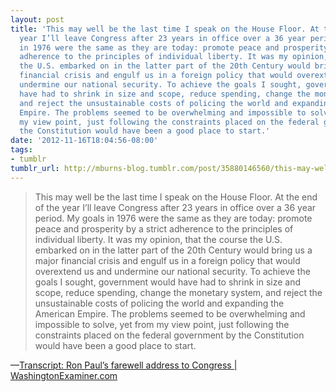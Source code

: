 ```yaml
---
layout: post
title: 'This may well be the last time I speak on the House Floor. At the end of the
  year I’ll leave Congress after 23 years in office over a 36 year period. My goals
  in 1976 were the same as they are today: promote peace and prosperity by a strict
  adherence to the principles of individual liberty. It was my opinion, that the course
  the U.S. embarked on in the latter part of the 20th Century would bring us a major
  financial crisis and engulf us in a foreign policy that would overextend us and
  undermine our national security. To achieve the goals I sought, government would
  have had to shrink in size and scope, reduce spending, change the monetary system,
  and reject the unsustainable costs of policing the world and expanding the American
  Empire. The problems seemed to be overwhelming and impossible to solve, yet from
  my view point, just following the constraints placed on the federal government by
  the Constitution would have been a good place to start.'
date: '2012-11-16T18:04:56-08:00'
tags:
- tumblr
tumblr_url: http://mburns-blog.tumblr.com/post/35880146560/this-may-well-be-the-last-time-i-speak-on-the
---
```

<blockquote>This may well be the last time I speak on the House Floor. At the end of the year I’ll leave Congress after 23 years in office over a 36 year period. My goals in 1976 were the same as they are today: promote peace and prosperity by a strict adherence to the principles of individual liberty. It was my opinion, that the course the U.S. embarked on in the latter part of the 20th Century would bring us a major financial crisis and engulf us in a foreign policy that would overextend us and undermine our national security. To achieve the goals I sought, government would have had to shrink in size and scope, reduce spending, change the monetary system, and reject the unsustainable costs of policing the world and expanding the American Empire. The problems seemed to be overwhelming and impossible to solve, yet from my view point, just following the constraints placed on the federal government by the Constitution would have been a good place to start.</blockquote>&#8212;<a href="http://washingtonexaminer.com/transcript-ron-pauls-farewell-address-to-congress/article/2513544#.UKbwe-qxHeY">Transcript: Ron Paul’s farewell address to Congress | WashingtonExaminer.com</a>
